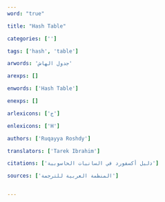 ```yaml
---
word: "true"

title: "Hash Table"

categories: ['']

tags: ['hash', 'table']

arwords: 'جدول الهاش'

arexps: []

enwords: ['Hash Table']

enexps: []

arlexicons: ['ج']

enlexicons: ['H']

authors: ['Ruqayya Roshdy']

translators: ['Tarek Ibrahim']

citations: ['دليل أكسفورد في السانيات الحاسوبية']

sources: ['المنظمة العربية للترجمة']


---
```

